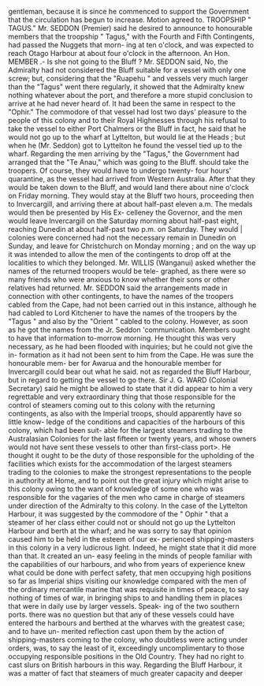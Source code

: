 gentleman, because it is since he commenced to support the Government that the circulation has begun to increase. Motion agreed to. TROOPSHIP " TAGUS." Mr. SEDDON (Premier) said he desired to announce to honourable members that the troopship " Tagus," with the Fourth and Fifth Contingents, had passed the Nuggets that morn- ing at ten o'clock, and was expected to reach Otago Harbour at about four o'clock in the afternoon. An Hon. MEMBER .- Is she not going to the Bluff ? Mr. SEDDON said, No, the Admiralty had not considered the Bluff suitable for a vessel with only one screw; but, considering that the "Ruapehu " and vessels very much larger than the "Tagus" went there regularly, it showed that the Admiralty knew nothing whatever about the port, and therefore a more stupid conclusion to arrive at he had never heard of. It had been the same in respect to the "Ophir." The commodore of that vessel had lost two days' pleasure to the people of this colony and to their Royal Highnesses through his refusal to take the vessel to either Port Chalmers or the Bluff in fact, he said that he would not go up to the wharf at Lyttelton, but would lie at the Heads ; but when he (Mr. Seddon) got to Lyttelton he found the vessel tied up to the wharf. Regarding the men arriving by the "Tagus," the Government had arranged that the "Te Anau," which was going to the Bluff. should take the troopers. Of course, they would have to undergo twenty- four hours' quarantine, as the vessel had arrived from Western Australia. After that they would be taken down to the Bluff, and would land there about nine o'clock on Friday morning. They would stay at the Bluff two hours, proceeding then to Invercargill, and arriving there at about half-past eleven a.m. The medals would then be presented by His Ex- celleney the Governor, and the men would leave Invercargill on the Saturday morning about half-past eight, reaching Dunedin at about half-past two p.m. on Saturday. They would | colonies were concerned had not the necessary remain in Dunedin on Sunday, and leave for Christchurch on Monday morning ; and on the way up it was intended to allow the men of the contingents to drop off at the localities to which they belonged. Mr. WILLIS (Wanganui) asked whether the names of the returned troopers would be tele- graphed, as there were so many friends who were anxious to know whether their sons or other relatives had returned. Mr. SEDDON said the arrangements made in connection with other contingents, to have the names of the troopers cabled from the Cape, had not been carried out in this instance, although he had cabled to Lord Kitchener to have the names of the troopers by the "Tagus " and also by the "Orient " cabled to the colony. However, as soon as he got the names from the Jr. Seddon 'communication. Members ought to have that information to-morrow morning. He thought this was very necessary, as he had been flooded with inquiries; but he could not give the in- formation as it had not been sent to him from the Cape. He was sure the honourable mem- ber for Awarua and the honourable member for Invercargill could bear out what he said. not as regarded the Bluff Harbour, but in regard to getting the vessel to go there. Sir J. G. WARD (Colonial Secretary) said he might be allowed to state that it did appear to him a very regrettable and very extraordinary thing that those responsible for the control of steamers coming out to this colony with the returning contingents, as also with the Imperial troops, should apparently have so little know- ledge of the conditions and capacities of the harbours of this colony, which had been suit- able for the largest steamers trading to the Australasian Colonies for the last fifteen or twenty years, and whose owners would not have sent these vessels to other than first-class port>. He thought it ought to be the duty of those responsible for the upholding of the facilities which exists for the accommodation of the largest steamers trading to the colonies to make the strongest representations to the people in authority at Home, and to point out the great injury which might arise to this colony owing to the want of knowledge of some one who was responsible for the vagaries of the men who came in charge of steamers under direction of the Admiralty to this colony. In the case of the Lyttelton Harbour, it was suggested by the commodore of the " Ophir " that a steamer of her class either could not or should not go up the Lyttelton Harbour and berth at the wharf; and he was sorry to say that opinion caused him to be held in the esteem of our ex- perienced shipping-masters in this colony in a very ludicrous light. Indeed, he might state that it did more than that. It created an un- easy feeling in the minds of people familiar with the capabilities of our harbours, and who from years of experience knew what could be done with perfect safety, that men occupying high positions so far as Imperial ships visiting our knowledge compared with the men of the ordinary mercantile marine that was requisite in times of peace, to say nothing of times of war, in bringing ships to and handling them in places that were in daily use by larger vessels. Speak- ing of the two southern ports. there was no question but that any of these vessels could have entered the harbours and berthed at the wharves with the greatest case; and to have un- merited reflection cast upon them by the action of shipping-masters coming to the colony, who doubtless were acting under orders, was, to say the least of it, exceedingly uncomplimentary to those occupying responsible positions in the Old Country. They had no right to cast slurs on British harbours in this way. Regarding the Bluff Harbour, it was a matter of fact that steamers of much greater capacity and deeper 